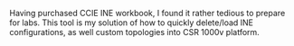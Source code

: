 Having purchased CCIE INE workbook, I found it rather tedious to prepare for labs. This tool is my solution of how to quickly delete/load INE configurations, as well custom topologies into CSR 1000v platform.
